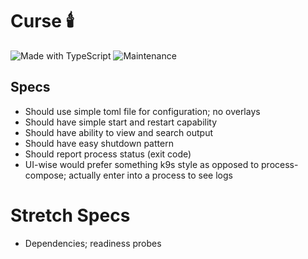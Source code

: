 # Curse 🕯️

![Made with TypeScript](https://img.shields.io/badge/Made%20with-TypeScript-3178C6?style=flat-square&logo=typescript&logoColor=white)
![Maintenance](https://img.shields.io/badge/Maintained%3F-yes-green.svg?style=flat-square)

## Specs
- Should use simple toml file for configuration; no overlays
- Should have simple start and restart capability
- Should have ability to view and search output
- Should have easy shutdown pattern
- Should report process status (exit code)
- UI-wise would prefer something k9s style as opposed to process-compose; actually enter into a process to see logs

# Stretch Specs
- Dependencies; readiness probes
